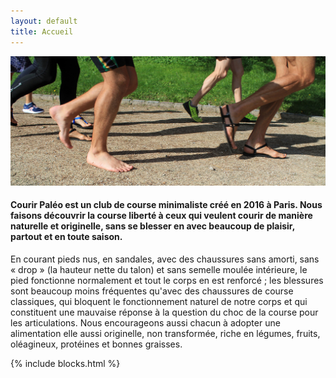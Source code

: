 ```yaml
---
layout: default
title: Accueil
---
```

![Courir Paleo](/assets/images/CourirPaleo_course_Parc-Montsouris_foulees_1200px.jpg)
#### Courir Paléo est un club de course minimaliste créé en 2016 à Paris. Nous faisons découvrir la course liberté à ceux qui veulent courir de manière naturelle et originelle, sans se blesser en avec beaucoup de plaisir, partout et en toute saison.
En courant pieds nus, en sandales, avec des chaussures sans amorti, sans «&nbsp;drop&nbsp;» (la hauteur nette du talon) et sans semelle moulée intérieure, le pied fonctionne normalement et tout le corps en est renforcé ; les blessures sont beaucoup moins fréquentes qu'avec des chaussures de course classiques, qui bloquent le fonctionnement naturel de notre corps et qui constituent une mauvaise réponse à la question du choc de la course pour les articulations.
Nous encourageons aussi chacun à adopter une alimentation elle aussi originelle, non transformée, riche en légumes, fruits, oléagineux, protéines et bonnes graisses.

{% include blocks.html %}
